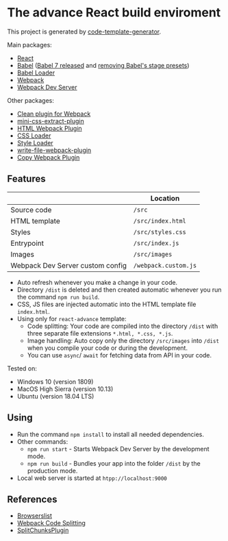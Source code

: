 # The advance React build enviroment

This project is generated by [code-template-generator](https://www.npmjs.com/package/code-template-generator).

Main packages:
* [React](https://reactjs.org/)
* [Babel](https://babeljs.io/docs/en) ([Babel 7 released](https://babeljs.io/blog/2018/08/27/7.0.0) and [removing Babel's stage presets](https://babeljs.io/blog/2018/07/27/removing-babels-stage-presets))
* [Babel Loader](https://github.com/babel/babel-loader)
* [Webpack](https://webpack.js.org/concepts/)
* [Webpack Dev Server](https://webpack.js.org/configuration/dev-server/)

Other packages:
* [Clean plugin for Webpack](https://github.com/johnagan/clean-webpack-plugin)
* [mini-css-extract-plugin](https://github.com/webpack-contrib/mini-css-extract-plugin)
* [HTML Webpack Plugin](https://github.com/jantimon/html-webpack-plugin)
* [CSS Loader](https://github.com/webpack-contrib/css-loader)
* [Style Loader](https://github.com/webpack-contrib/style-loader)
* [write-file-webpack-plugin](https://github.com/gajus/write-file-webpack-plugin)
* [Copy Webpack Plugin](https://github.com/webpack-contrib/copy-webpack-plugin)

## Features
||Location|
|---|---|
|Source code|`/src`|
|HTML template|`/src/index.html`|
|Styles|`/src/styles.css`|
|Entrypoint|`/src/index.js`|
|Images|`/src/images`|
|Webpack Dev Server custom config|`/webpack.custom.js`|

* Auto refresh whenever you make a change in your code.
* Directory `/dist` is deleted and then created automatic whenever you run the command `npm run build`.
* CSS, JS files are injected automatic into the HTML template file `index.html`.
* Using only for `react-advance` template:
    * Code splitting: Your code are compiled into the directory `/dist` with three separate file extensions `*.html, *.css, *.js`.
    * Image handling: Auto copy only the directory `/src/images` into `/dist` when you compile your code or during the development.
    * You can use `async`/ `await` for fetching data from API in your code.

Tested on:
* Windows 10 (version 1809)
* MacOS High Sierra (version 10.13)
* Ubuntu (version 18.04 LTS)

## Using
* Run the command `npm install` to install all needed dependencies.
* Other commands:
    * `npm run start` - Starts Webpack Dev Server by the development mode.
    * `npm run build` - Bundles your app into the folder `/dist` by the production mode.
* Local web server is started at `htpp://localhost:9000`

## References
* [Browserslist](https://github.com/browserslist/browserslist)
* [Webpack Code Splitting](https://webpack.js.org/guides/code-splitting/)
* [SplitChunksPlugin](https://webpack.js.org/plugins/split-chunks-plugin/)